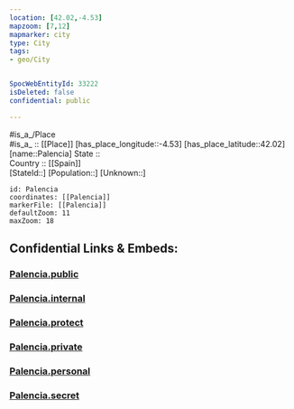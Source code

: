 ```yaml
---
location: [42.02,-4.53] 
mapzoom: [7,12] 
mapmarker: city 
type: City
tags:
- geo/City


SpocWebEntityId: 33222
isDeleted: false
confidential: public

---
```

#is_a_/Place  
#is_a_ :: [[Place]] 
[has_place_longitude::-4.53] 
[has_place_latitude::42.02] 
[name::Palencia] 
State ::  
Country :: [[Spain]]  
[StateId::] 
[Population::] 
[Unknown::] 


```leaflet
id: Palencia
coordinates: [[Palencia]] 
markerFile: [[Palencia]] 
defaultZoom: 11 
maxZoom: 18
```


## Confidential Links & Embeds: 

### [Palencia.public](/_public/\Earth\Continent\Europe\Europe~South\Spain\Provinces~Spain\Castilla_y_León\counties~Castillay_León\Palencia.Province\cities~PalenciaPalencia.public.md) 

### [Palencia.internal](/_internal/\Earth\Continent\Europe\Europe~South\Spain\Provinces~Spain\Castilla_y_León\counties~Castillay_León\Palencia.Province\cities~PalenciaPalencia.internal.md) 

### [Palencia.protect](/_protect/\Earth\Continent\Europe\Europe~South\Spain\Provinces~Spain\Castilla_y_León\counties~Castillay_León\Palencia.Province\cities~PalenciaPalencia.protect.md) 

### [Palencia.private](/_private/\Earth\Continent\Europe\Europe~South\Spain\Provinces~Spain\Castilla_y_León\counties~Castillay_León\Palencia.Province\cities~PalenciaPalencia.private.md) 

### [Palencia.personal](/_personal/\Earth\Continent\Europe\Europe~South\Spain\Provinces~Spain\Castilla_y_León\counties~Castillay_León\Palencia.Province\cities~PalenciaPalencia.personal.md) 

### [Palencia.secret](/_secret/\Earth\Continent\Europe\Europe~South\Spain\Provinces~Spain\Castilla_y_León\counties~Castillay_León\Palencia.Province\cities~PalenciaPalencia.secret.md)

